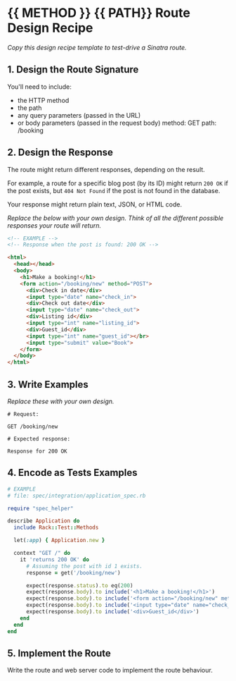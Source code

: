 # {{ METHOD }} {{ PATH}} Route Design Recipe

_Copy this design recipe template to test-drive a Sinatra route._

## 1. Design the Route Signature

You'll need to include:
  * the HTTP method
  * the path
  * any query parameters (passed in the URL)
  * or body parameters (passed in the request body)
  method: GET
  path: /booking

## 2. Design the Response

The route might return different responses, depending on the result.

For example, a route for a specific blog post (by its ID) might return `200 OK` if the post exists, but `404 Not Found` if the post is not found in the database.

Your response might return plain text, JSON, or HTML code. 

_Replace the below with your own design. Think of all the different possible responses your route will return._

```html
<!-- EXAMPLE -->
<!-- Response when the post is found: 200 OK -->

<html>
  <head></head>
  <body>
    <h1>Make a booking!</h1>
    <form action="/booking/new" method="POST">
      <div>Check in date</div>
      <input type="date" name="check_in">
      <div>Check out date</div>
      <input type="date" name="check_out">
      <div>Listing id</div>
      <input type="int" name="listing_id">
      <div>Guest_id</div>
      <input type="int" name="guest_id"></br>
      <input type="submit" value="Book">
    </form>
  </body>
</html>
```
## 3. Write Examples

_Replace these with your own design._

```
# Request:

GET /booking/new

# Expected response:

Response for 200 OK
```

## 4. Encode as Tests Examples

```ruby
# EXAMPLE
# file: spec/integration/application_spec.rb

require "spec_helper"

describe Application do
  include Rack::Test::Methods

  let(:app) { Application.new }

  context "GET /" do
    it 'returns 200 OK' do
      # Assuming the post with id 1 exists.
      response = get('/booking/new')

      expect(response.status).to eq(200)
      expect(response.body).to include('<h1>Make a booking!</h1>')
      expect(response.body).to include('<form action="/booking/new" method="POST">')
      expect(response.body).to include('<input type="date" name="check_out">')
      expect(response.body).to include('<div>Guest_id</div>')
    end
  end
end
```

## 5. Implement the Route

Write the route and web server code to implement the route behaviour.
